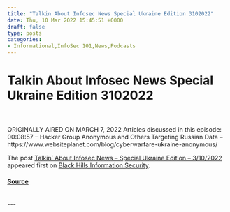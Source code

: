 ```yaml
---
title: "Talkin About Infosec News Special Ukraine Edition 3102022"
date: Thu, 10 Mar 2022 15:45:51 +0000
draft: false
type: posts
categories: 
- Informational,InfoSec 101,News,Podcasts
---
```

# Talkin About Infosec News Special Ukraine Edition 3102022

<br/>

<br/>
ORIGINALLY AIRED ON MARCH 7, 2022 Articles discussed in this episode: 00:08:57 – Hacker Group Anonymous and Others Targeting Russian Data – https://www.websiteplanet.com/blog/cyberwarfare-ukraine-anonymous/

The post [Talkin’ About Infosec News – Special Ukraine Edition – 3/10/2022](https://www.blackhillsinfosec.com/talkin-about-infosec-news-special-ukraine-edition-3-10-2022/) appeared first on [Black Hills Information Security](https://www.blackhillsinfosec.com).

#### [Source](https://www.blackhillsinfosec.com/talkin-about-infosec-news-special-ukraine-edition-3-10-2022/)

<br/>
---
